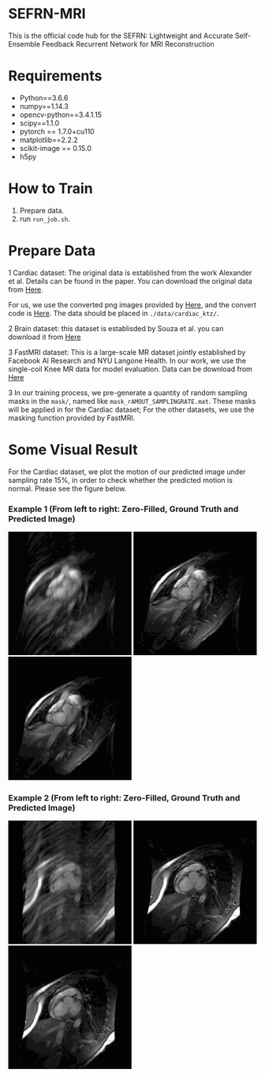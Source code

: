 # SEFRN-MRI
This is the official code hub for the SEFRN: Lightweight and Accurate Self-Ensemble Feedback Recurrent Network for MRI Reconstruction

# Requirements
- Python==3.6.6
- numpy==1.14.3
- opencv-python==3.4.1.15
- scipy==1.1.0
- pytorch == 1.7.0+cu110
- matplotlib==2.2.2
- scikit-image == 0.15.0
- h5py

# How to Train
1. Prepare data.
2. run `run_job.sh`. 


# Prepare Data
1 Cardiac dataset: The original data is established from the work Alexander et al. Details can be found in the paper.  You can download the original data from [Here](http://jtl.lassonde.yorku.ca/software/datasets/).

For us, we use the converted png images provided by [Here](https://github.com/tinyRattar/CDDNwithTDC_storage/tree/master/data/pngFormat), and the convert code is [Here](https://github.com/tinyRattar/CDDNwithTDC_storage/blob/master/data/saveAsPng.m). The data should be placed in `./data/cardiac_ktz/`.

2 Brain dataset: this dataset is establisded by Souza et al. you can download it from [Here](https://sites.google.com/view/calgary-campinas-dataset/download?authuser=0)

3 FastMRI dataset: This is a large-scale MR dataset jointly established by Facebook AI Research and NYU Langone Health. In our work, we use the single-coil Knee MR data for model evaluation. Data can be download from [Here](https://fastmri.med.nyu.edu/)

3 In our training process, we pre-generate a quantity of random sampling masks in the `mask/`, named like `mask_rAMOUT_SAMPLINGRATE.mat`. These masks will be applied in for the Cardiac dataset; For the other datasets, we use the masking function provided by FastMRI.


# Some Visual Result
For the Cardiac dataset, we plot the motion of our predicted image under sampling rate 15%, in order to check whether the predicted motion is normal. Please see the figure below. 

### Example 1 (From left to right: Zero-Filled, Ground Truth and Predicted Image)
<p float="left">
  <img src="GIF/p31z0_zf.gif" width="250" />
  <img src="GIF/p31z0_gt.gif" width="250" />
  <img src="GIF/p31z0_pred.gif" width="250" />
</p>

### Example 2 (From left to right: Zero-Filled, Ground Truth and Predicted Image)
<p float="left">
  <img src="GIF/p32z0_zf.gif" width="250" />
  <img src="GIF/p32z0_gt.gif" width="250" />
  <img src="GIF/p32z0_pred.gif" width="250" />
</p>
